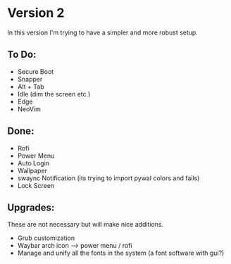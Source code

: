 # Version 2
In this version I'm trying to have a simpler and more robust setup.

## To Do:
- Secure Boot
- Snapper
- Alt + Tab
- Idle (dim the screen etc.)
- Edge
- NeoVim


## Done:
- Rofi
- Power Menu
- Auto Login
- Wallpaper
- swaync Notification (its trying to import pywal colors and fails)
- Lock Screen


## Upgrades:

These are not necessary but will make nice additions.

- Grub customization
- Waybar arch icon --> power menu / rofi
- Manage and unify all the fonts in the system (a font software with gui?)
